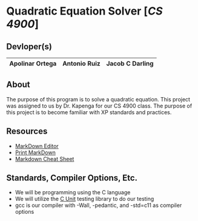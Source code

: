 # Quadratic Equation Solver [*CS 4900*]
## Devloper(s)
Apolinar Ortega | Antonio Ruiz | Jacob C Darling
 --- | --- | ---

## About
The purpose of this program is to solve a quadratic equation. This project was assigned to us by Dr. Kapenga for our CS 4900 class. The purpose of this project is to become familiar with XP standards and practices.

## Resources
 - [MarkDown Editor](https://dillinger.io/)
 - [Print MarkDown](https://gitprint.com/)
 - [Markdown Cheat Sheet](https://github.com/adam-p/markdown-here/wiki/Markdown-Cheatsheet)

## Standards, Compiler Options, Etc.
 - We will be programming using the C language
 - We will utilize the [C Unit](http://cunit.sourceforge.net/doc/introduction.html) testing library to do our testing
 - gcc is our compiler with -Wall, -pedantic, and -std=c11 as compiler options